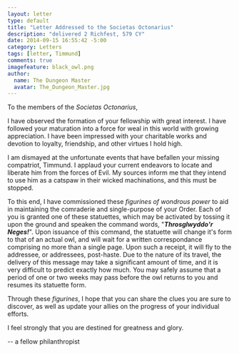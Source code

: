 ```yaml
---
layout: letter
type: default
title: "Letter Addressed to the Societas Octonarius"
description: "delivered 2 Richfest, 579 CY"
date: 2014-09-15 16:55:42 -5:00
category: Letters
tags: [letter, Timmund]
comments: true
imagefeature: black_owl.png
author:
  name: The Dungeon Master
  avatar: The_Dungeon_Master.jpg
---
```


To the members of the _Societas Octonarius_,

I have observed the formation of your fellowship with great interest. I have followed your maturation into a force for weal in this world with growing appreciation. I have been impressed with your charitable works and devotion to loyalty, friendship, and other virtues I hold high.

I am dismayed at the unfortunate events that have befallen your missing compatriot, Timmund. I applaud your current endeavors to locate and liberate him from the forces of Evil. My sources inform me that they intend to use him as a catspaw in their wicked machinations, and this must be stopped.

To this end, I have commissioned these _figurines of wondrous power_ to aid in maintaining the comraderie and single-purpose of your Order. Each of you is granted one of these statuettes, which may be activated by tossing it upon the ground and speaken the command words, "**_Throsglwyddo'r Neges!_**". Upon issuance of this command, the statuette will change it's form to that of an actual owl, and will wait for a written correspondance comprising no more than a single page. Upon such a receipt, it will fly to the addressee, or addressees, post-haste. Due to the nature of its travel, the delivery of this message may take a significant amount of time, and it is very difficult to predict exactly how much. You may safely assume that a period of one or two weeks may pass before the owl returns to you and resumes its statuette form.

Through these _figurines_, I hope that you can share the clues you are sure to discover, as well as update your allies on the progress of your individual efforts.

I feel strongly that you are destined for greatness and glory.

-- a fellow philanthropist
